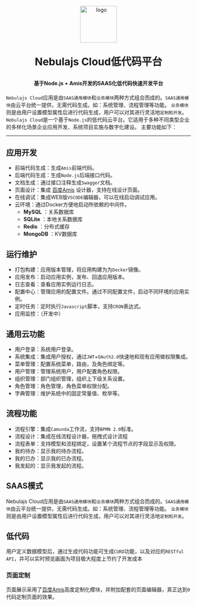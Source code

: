 
<p align="center">
	<img width="100" alt="logo" src="https://nebulajs-1251015100.cos.ap-chengdu.myqcloud.com/screenshot%2Fnebulajs.png">
</p>
<h1 align="center" style="margin: 30px 0 30px; font-weight: bold;">Nebulajs Cloud低代码平台</h1>
<h4 align="center">基于Node.js + Amis开发的SAAS化低代码快速开发平台</h4>

   `Nebulajs Cloud`应用是由`SAAS通用模块`和`业务模块`两种方式组合而成的。`SAAS通用模块`由云平台统一提供，无需代码生成。如：系统管理、流程管理等功能。
`业务模块`则是由用户设置模型属性后进行代码生成，用户可以对其进行灵活地`定制和开发`。
`Nebulajs Cloud`是一个基于`Node.js`的低代码云平台。它适用于多种不同类型企业的多样化场景企业应用开发、系统项目实施与数字化建设。
主要功能如下：

---
## 应用开发

 * 前端代码生成：生成`Amis`前端代码。
 * 后端代码生成：生成`Node.js`后端接口代码。
 * 文档生成：通过接口注释生成`Swagger`文档。
 * 页面设计：集成 [百度Amis](https://aisuda.bce.baidu.com/amis/zh-CN/docs/index) 设计器，支持在线设计页面。
 * 在线调试：集成WEB版`VSCODE`编辑器，可以在线启动调试应用。
 * 云环境：通过Docker方便地启动所依赖的中间件。
    * __MySQL__ ：关系数据库
    * __SQLite__ ：本地关系数据库
    * __Redis__ ：分布式缓存
    * __MongoDB__ ：KV数据库

## 运行维护
* 打包构建：应用版本管理，将应用构建为为`Docker`镜像。
* 应用发布：启动应用实例，发布、回退应用版本。
* 日志查看：查看应用实例运行日志。
* 配置中心：管理应用的配置文件。通过不同配置文件，启动不同环境的应用实例。
* 定时任务：定时执行`Javascript`脚本，支持`CRON`表达式。
* 应用监控：（开发中）

## 通用云功能
* 用户登录：系统用户登录。
* 系统集成：集成用户授权，通过`JWT`+`OAuth2.0`快速地和现有应用做权限集成。
* 菜单管理：配置系统菜单，路由，及角色绑定等。
* 用户管理：管理系统用户，用户配置角色权限。
* 组织管理：部门组织管理，组织上下级关系设置。
* 角色管理：角色管理，角色菜单权限分配。
* 字典管理：维护系统中的固定常量值、枚举等。

## 流程功能
* 流程引擎：集成`Camunda`工作流，支持`BPMN 2.0`标准。
* 流程设计：集成在线流程设计器，拖拽式设计流程
* 流程表单：支持模型和流程绑定，设置某个流程节点的字段显示及权限。
* 我的待办：显示我的待办流程。
* 我的已办：显示我的已办流程。
* 我发起的：显示我发起的流程。

## SAAS模式

Nebulajs Cloud应用是由`SAAS通用模块`和`业务模块`两种方式组合而成的。`SAAS通用模块`由云平台统一提供，无需代码生成。如：系统管理、流程管理等功能。
`业务模块`则是由用户设置模型属性后进行代码生成，用户可以对其进行灵活地`定制和开发`。

## 低代码

用户定义数据模型后，通过生成代码功能可生成`CURD`功能，以及对应的`RESTful API`，并可以实时预览画面为项目极大程度上节约了开发成本

### 页面定制

页面展示采用了[百度Amis](https://aisuda.bce.baidu.com/amis/zh-CN/docs/index)高度定制化模块，并附加配套的页面编辑器，真正达到`0`代码定制页面的效果。


